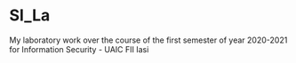 # SI_La
My laboratory work over the course of the first semester of year 2020-2021 for Information Security - UAIC FII Iasi 

